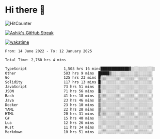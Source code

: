 # Hi there 👋

![HitCounter](https://hits.seeyoufarm.com/api/count/incr/badge.svg?url=https%3A%2F%2Fgithub.com%2Fashrhmn1212%2Fhit-counter)

<!-- ![Contribution Graph](https://github-readme-activity-graph.cyclic.app/graph?username=ashrhmn) -->


<!-- [![Top Langs](https://github-readme-stats.vercel.app/api/top-langs/?username=ashrhmn&layout=compact&theme=synthwave&langs_count=10&card_width=445)](https://github.com/anuraghazra/github-readme-stats) -->

[![Ashik's GitHub Streak](https://github-readme-streak-stats.herokuapp.com/?user=ashrhmn&theme=blood&fire=DD7F1C&background=151515&dates=9f9f9f&border=DD2727)](https://git.io/streak-stats)

<!-- ![Ashik's GitHub stats](https://github-readme-stats.vercel.app/api/?username=ashrhmn&show_icons=true&title_color=fff&icon_color=79ff97&text_color=9f9f9f&bg_color=151515) -->

[![wakatime](https://wakatime.com/badge/user/3df86613-ba63-4631-8e65-0ff18e7becad.svg)](https://wakatime.com/@3df86613-ba63-4631-8e65-0ff18e7becad)

<!--START_SECTION:waka-->

```txt
From: 14 June 2022 - To: 12 January 2025

Total Time: 2,760 hrs 4 mins

TypeScript                 1,508 hrs 16 mins█████████████▓░░░░░░░░░░░   54.65 %
Other                      583 hrs 9 mins  █████▒░░░░░░░░░░░░░░░░░░░   21.13 %
Go                         125 hrs 23 mins █░░░░░░░░░░░░░░░░░░░░░░░░   04.54 %
Solidity                   117 hrs 13 mins █░░░░░░░░░░░░░░░░░░░░░░░░   04.25 %
JavaScript                 73 hrs 51 mins  ▓░░░░░░░░░░░░░░░░░░░░░░░░   02.68 %
JSON                       71 hrs 56 mins  ▓░░░░░░░░░░░░░░░░░░░░░░░░   02.61 %
Bash                       41 hrs 18 mins  ▒░░░░░░░░░░░░░░░░░░░░░░░░   01.50 %
Java                       23 hrs 46 mins  ▒░░░░░░░░░░░░░░░░░░░░░░░░   00.86 %
Docker                     23 hrs 10 mins  ▒░░░░░░░░░░░░░░░░░░░░░░░░   00.84 %
YAML                       22 hrs 28 mins  ▒░░░░░░░░░░░░░░░░░░░░░░░░   00.81 %
HTML                       20 hrs 31 mins  ▒░░░░░░░░░░░░░░░░░░░░░░░░   00.74 %
C#                         15 hrs 40 mins  ░░░░░░░░░░░░░░░░░░░░░░░░░   00.57 %
Lua                        12 hrs 26 mins  ░░░░░░░░░░░░░░░░░░░░░░░░░   00.45 %
Rust                       11 hrs 34 mins  ░░░░░░░░░░░░░░░░░░░░░░░░░   00.42 %
Markdown                   10 hrs 51 mins  ░░░░░░░░░░░░░░░░░░░░░░░░░   00.39 %
```

<!--END_SECTION:waka-->


<!--### Most Used Languages
<img src="https://wakatime.com/share/@ashrhmn/24ecb986-5bf8-4607-af7f-0aab08908d8c.png" />

### Favourite Tools
<img src="https://wakatime.com/share/@ashrhmn/f4e08015-f3bc-460a-9228-95a3ba11c604.png" />-->
